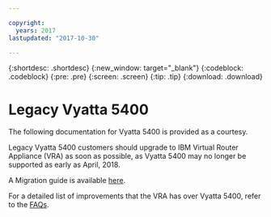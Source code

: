 ```yaml
---

copyright:
  years: 2017
lastupdated: "2017-10-30"

---
```


{:shortdesc: .shortdesc}
{:new_window: target="_blank"}
{:codeblock: .codeblock}
{:pre: .pre}
{:screen: .screen}
{:tip: .tip}
{:download: .download}

# Legacy Vyatta 5400
The following documentation for Vyatta 5400 is provided as a courtesy. 

Legacy Vyatta 5400 customers should upgrade to IBM Virtual Router Appliance (VRA) as soon as possible, as Vyatta 5400 may no longer be supported as early as April, 2018.

A Migration guide is available [here](http://wpc.c320.edgecastcdn.net/00C320/Vyatta%205400%20to%20Virtual%20Router%20Appliance%20Upgrade%20Options.pdf).

For a detailed list of improvements that the VRA has over Vyatta 5400, refer to the [FAQs](faqs.html#what-improvements-does-the-virtual-router-appliance-vyatta-5600-have-over-the-vyatta-5400-). 